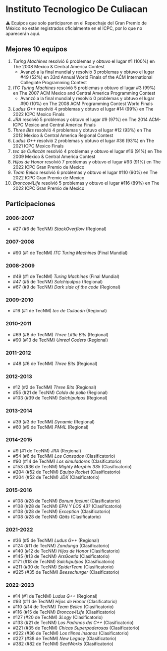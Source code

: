 # Instituto Tecnologico De Culiacan

:warning: Equipos que solo participaron en el Repechaje del Gran Premio de México no están registrados oficialmente en el ICPC, por lo que no aparecerán aquí.

## Mejores 10 equipos

1. _Turing Machines_ resolvió 6 problemas y obtuvo el lugar #1 (100%) en The 2008 Mexico & Central America Contest
    - Avanzó a la final mundial y resolvió 3 problemas y obtuvo el lugar #49 (52%) en 33rd Annual World Finals of the ACM International Collegiate Programming Contest
1. _ITC Turing Machines_ resolvió 5 problemas y obtuvo el lugar #3 (99%) en The 2007 ACM Mexico and Central America Programming Contest
    - Avanzó a la final mundial y resolvió 0 problemas y obtuvo el lugar #90 (10%) en The 2008 ACM Programming Contest World Finals
1. _Ludus G++_ resolvió 4 problemas y obtuvo el lugar #14 (99%) en The 2022 ICPC Mexico Finals
1. _JRA_ resolvió 5 problemas y obtuvo el lugar #9 (97%) en The 2014 ACM-ICPC Mexico and Central America Finals
1. _Three Bits_ resolvió 4 problemas y obtuvo el lugar #12 (93%) en The 2012 Mexico & Central America Regional Contest
1. _Ludus G++_ resolvió 2 problemas y obtuvo el lugar #36 (93%) en The 2021 ICPC Mexico Finals
1. _tec de Culiacán_ resolvió 4 problemas y obtuvo el lugar #16 (91%) en The 2009 Mexico & Central America Contest
1. _Hijos de Honor_ resolvió 7 problemas y obtuvo el lugar #93 (91%) en The 2022 ICPC Gran Premio de Mexico
1. _Team Belico_ resolvió 6 problemas y obtuvo el lugar #110 (90%) en The 2022 ICPC Gran Premio de Mexico
1. _Broncos4Life_ resolvió 5 problemas y obtuvo el lugar #116 (89%) en The 2022 ICPC Gran Premio de Mexico

## Participaciones

### 2006-2007

- #27 (#6 de TecNM) _StackOverflow_ (Regional)

### 2007-2008

- #90 (#1 de TecNM) _ITC Turing Machines_ (Final Mundial)

### 2008-2009

- #49 (#1 de TecNM) _Turing Machines_ (Final Mundial)
- #47 (#5 de TecNM) _Salchipulpos_ (Regional)
- #67 (#9 de TecNM) _Dark side of the code_ (Regional)

### 2009-2010

- #16 (#1 de TecNM) _tec de Culiacán_ (Regional)

### 2010-2011

- #69 (#8 de TecNM) _Three Little Bits_ (Regional)
- #90 (#13 de TecNM) _Unreal Coders_ (Regional)

### 2011-2012

- #48 (#6 de TecNM) _Three Bits_ (Regional)

### 2012-2013

- #12 (#2 de TecNM) _Three Bits_ (Regional)
- #55 (#21 de TecNM) _Caldo de pollo_ (Regional)
- #103 (#39 de TecNM) _Salchipulpos_ (Regional)

### 2013-2014

- #39 (#3 de TecNM) _Dynamic_ (Regional)
- #60 (#9 de TecNM) _PM4L_ (Regional)

### 2014-2015

- #9 (#1 de TecNM) _JRA_ (Regional)
- #54 (#6 de TecNM) _Los Cansados_ (Clasificatorio)
- #90 (#14 de TecNM) _Los simuladores_ (Clasificatorio)
- #153 (#36 de TecNM) _Mighty Morphin 335_ (Clasificatorio)
- #204 (#52 de TecNM) _Equipo Rocket_ (Clasificatorio)
- #204 (#52 de TecNM) _JDK_ (Clasificatorio)

### 2015-2016

- #108 (#28 de TecNM) _Bonum faciunt_ (Clasificatorio)
- #108 (#28 de TecNM) _EPN Y LOS 43?_ (Clasificatorio)
- #108 (#28 de TecNM) _Exception_ (Clasificatorio)
- #108 (#28 de TecNM) _Qbits_ (Clasificatorio)

### 2021-2022

- #36 (#5 de TecNM) _Ludus G++_ (Regional)
- #124 (#11 de TecNM) _Zandunga_ (Clasificatorio)
- #140 (#12 de TecNM) _Hijos de Honor_ (Clasificatorio)
- #145 (#13 de TecNM) _ArsGoetia_ (Clasificatorio)
- #171 (#18 de TecNM) _Salchipulpos_ (Clasificatorio)
- #211 (#30 de TecNM) _SpiderTeam_ (Clasificatorio)
- #225 (#35 de TecNM) _Beesechurger_ (Clasificatorio)

### 2022-2023

- #14 (#1 de TecNM) _Ludus G++_ (Regional)
- #93 (#11 de TecNM) _Hijos de Honor_ (Clasificatorio)
- #110 (#14 de TecNM) _Team Belico_ (Clasificatorio)
- #116 (#15 de TecNM) _Broncos4Life_ (Clasificatorio)
- #127 (#20 de TecNM) _3Logy_ (Clasificatorio)
- #133 (#21 de TecNM) _Los Padrinos del C++_ (Clasificatorio)
- #221 (#35 de TecNM) _Chicas Superpoderosas_ (Clasificatorio)
- #222 (#36 de TecNM) _Los tilines insanos_ (Clasificatorio)
- #227 (#38 de TecNM) _New Legacy_ (Clasificatorio)
- #382 (#82 de TecNM) _SeatWorks_ (Clasificatorio)




